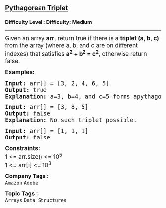 <h2><a href="https://www.geeksforgeeks.org/problems/pythagorean-triplet3018/1?page=1&category=Arrays&company=Amazon&status=unsolved&sortBy=submissions">Pythagorean Triplet</a></h2><h3>Difficulty Level : Difficulty: Medium</h3><hr><div class="problems_problem_content__Xm_eO"><p><span style="font-size: 14pt;">Given an array <strong>arr</strong>, return true if there is a <strong>triplet (a, b, c)</strong> from the array (where a, b, and c are on different indexes) that satisfies <strong>a<sup>2</sup>&nbsp;+ b<sup>2</sup>&nbsp;= c<sup>2</sup></strong>, otherwise return false.</span></p>
<p><span style="font-size: 14pt;"><strong>Examples:</strong></span></p>
<pre><span style="font-size: 14pt;"><strong>Input: </strong>arr[] = [3, 2, 4, 6, 5]
<strong>Output:</strong> true
<strong>Explanation:</strong> a=3, b=4, and c=5 forms apythagorean triplet.
</span></pre>
<pre><span style="font-size: 14pt;"><strong>Input: </strong>arr[] = [3, 8, 5]
<strong>Output:</strong> false
<strong>Explanation:</strong>&nbsp;No such triplet possible.</span></pre>
<pre><span style="font-size: 14pt;"><strong>Input: </strong>arr[] = [1, 1, 1]
<strong>Output:</strong> false</span></pre>
<p><span style="font-size: 14pt;"><strong>Constraints:</strong><br>1 &lt;= arr.size() &lt;= 10<sup>5</sup><br>1 &lt;= arr[i] &lt;= 10<sup>3</sup></span></p></div><p><span style=font-size:18px><strong>Company Tags : </strong><br><code>Amazon</code>&nbsp;<code>Adobe</code>&nbsp;<br><p><span style=font-size:18px><strong>Topic Tags : </strong><br><code>Arrays</code>&nbsp;<code>Data Structures</code>&nbsp;